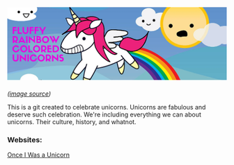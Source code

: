 ![FLUFFY](https://raw.githubusercontent.com/johncurcio/fluffy-rainbow-colored-unicorn/master/img/fluffy-unicorn.jpg)
---

*([image source](http://20px.com/blog/2013/02/09/the-curious-case-of-rainbow-pooping-unicorns/#.VmPKquI8qAU))*

This is a git created to celebrate unicorns. Unicorns are fabulous and deserve such celebration. We're including everything we can about unicorns. Their culture, history, and whatnot. 


### Websites:

[Once I Was a Unicorn](http://onceaunicorn.com/)
